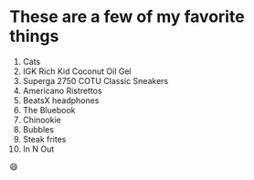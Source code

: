 # These are a few of my favorite things 
1. Cats
2. IGK Rich Kid Coconut Oil Gel
3. Superga 2750 COTU Classic Sneakers
4. Americano Ristrettos 
5. BeatsX headphones
6. The Bluebook 
7. Chinookie
8. Bubbles 
9. Steak frites
10. In N Out

:smile:
